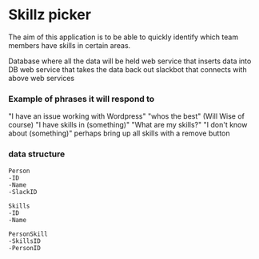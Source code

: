 # Skillz picker

The aim of this application is to be able to quickly identify which team members have skills in certain areas.

Database where all the data will be held
web service that inserts data into DB
web service that takes the data back out
slackbot that connects with above web services

### Example of phrases it will respond to
"I have an issue working with Wordpress"
"whos the best" (Will Wise of course)
"I have skills in (something)"
"What are my skills?"
"I don't know about (something)" perhaps bring up all skills with a remove button

### data structure
```
Person
-ID
-Name
-SlackID
```
```
Skills
-ID
-Name
```
```
PersonSkill
-SkillsID
-PersonID
```
